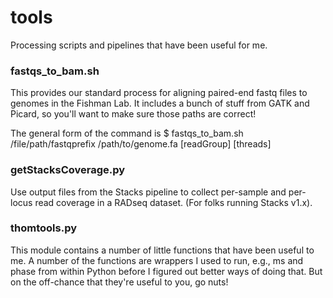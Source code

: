# tools
Processing scripts and pipelines that have been useful for me.

### fastqs_to_bam.sh
This provides our standard process for aligning paired-end fastq files to genomes in the Fishman Lab. It includes a bunch of stuff from GATK and Picard, so you'll want to make sure those paths are correct!

The general form of the command is
$ fastqs_to_bam.sh /file/path/fastqprefix /path/to/genome.fa [readGroup] [threads]

### getStacksCoverage.py

Use output files from the Stacks pipeline to collect per-sample and per-locus read coverage in a RADseq dataset. (For folks running Stacks v1.x).

### thomtools.py

This module contains a number of little functions that have been useful to me. A number of the functions are wrappers I used to run, e.g., ms and phase from within Python before I figured out better ways of doing that. But on the off-chance that they're useful to you, go nuts!
